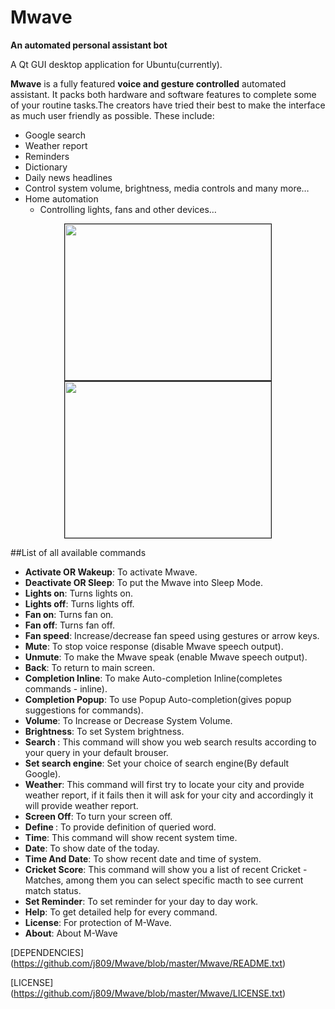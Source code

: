 Mwave
=====
**An automated personal assistant bot**

A Qt GUI desktop application for Ubuntu(currently).


**Mwave** is a fully featured **voice and gesture controlled** automated assistant. It packs both hardware and software features to complete some of your routine tasks.The creators have tried their best to make the interface as much user friendly as possible. These include:
- Google search
- Weather report
- Reminders
- Dictionary
- Daily news headlines
- Control system volume, brightness, media controls and many more…
- Home automation
	- Controlling lights, fans and other devices…

<p align="center"><img src="https://raw.githubusercontent.com/j809/Mwave/master/screenshots/weather.jpg" height="250" width="330" border="1" hspace="10"/><img src="https://raw.githubusercontent.com/j809/Mwave/master/screenshots/voice.jpg" height="250" width="330" border="1" hspace="10"/></p>
	

##List of all available commands

- **Activate OR Wakeup**:  To activate Mwave.
- **Deactivate OR Sleep**:  To put the Mwave into Sleep Mode.
- **Lights on**: Turns lights on.
- **Lights off**: Turns lights off.
- **Fan on**: Turns fan on.
- **Fan off**: Turns fan off.
- **Fan speed**: Increase/decrease fan speed using gestures or arrow keys.
- **Mute**:  To stop voice response (disable Mwave speech output).
- **Unmute**:  To make the Mwave speak (enable Mwave speech output).
- **Back**: To return to main screen.
- **Completion Inline**:  To make Auto-completion Inline(completes commands - inline).
- **Completion Popup**:  To use Popup Auto-completion(gives popup suggestions for commands).
- **Volume**:  To Increase or Decrease System Volume.
- **Brightness**:  To set System brightness.
- **Search <query>**:  This command will show you web search results according to your query in your default brouser.
- **Set search engine**: Set your choice of search engine(By default Google).
- **Weather**:  This command will first try to locate your city and provide weather report, if it fails then it will ask for your city and accordingly it will provide weather report.
- **Screen Off**:  To turn your screen off.
- **Define <query>**:  To provide definition of queried word.
- **Time**:  This command will show recent system time.
- **Date**:  To show date of the today.
- **Time And Date**:  To show recent date and time of system.
- **Cricket Score**:  This command will show you a list of recent Cricket - Matches, among them you can select specific macth to see current match status.
- **Set Reminder**:  To set reminder for your day to day work.
- **Help**:  To get detailed help for every command.
- **License**:  For protection of M-Wave.
- **About**: About M-Wave

[DEPENDENCIES] (https://github.com/j809/Mwave/blob/master/Mwave/README.txt)

[LICENSE] (https://github.com/j809/Mwave/blob/master/Mwave/LICENSE.txt)
